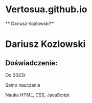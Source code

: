 # Vertosua.github.io
** Dariusz Kozlowski**
# Dariusz Kozlowski 

## Doświadczenie:

Od 2023r

Samo nauczanie

Nauka HTML, CSS, JavaScript

